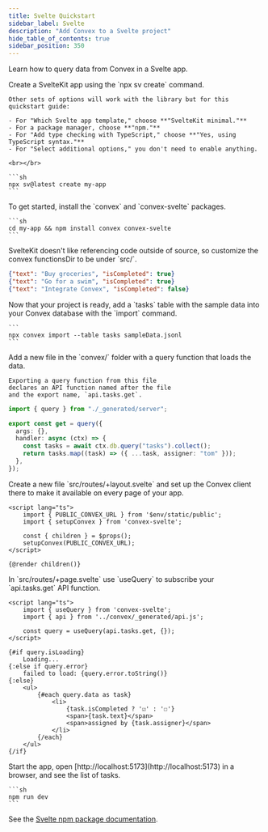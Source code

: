 ```yaml
---
title: Svelte Quickstart
sidebar_label: Svelte
description: "Add Convex to a Svelte project"
hide_table_of_contents: true
sidebar_position: 350
---
```






Learn how to query data from Convex in a Svelte app.

<StepByStep>
  <Step title="Create a SvelteKit app">
    Create a SvelteKit app using the `npx sv create` command.

    Other sets of options will work with the library but for this quickstart guide:

    - For "Which Svelte app template," choose **"SvelteKit minimal."**
    - For a package manager, choose **"npm."**
    - For "Add type checking with TypeScript," choose **"Yes, using TypeScript syntax."**
    - For "Select additional options," you don't need to enable anything.

    <br></br>

    ```sh
    npx sv@latest create my-app
    ```

  </Step>

  <Step title="Install the Convex client and server library">
    To get started, install the `convex` and `convex-svelte` packages.

    ```sh
    cd my-app && npm install convex convex-svelte
    ```

  </Step>

  <Step title="Customize the convex path">
    SvelteKit doesn't like referencing code outside of source, so customize
    the convex functionsDir to be under `src/`.

    
```json
{"text": "Buy groceries", "isCompleted": true}
{"text": "Go for a swim", "isCompleted": true}
{"text": "Integrate Convex", "isCompleted": false}

```


  </Step>

  <Step title="Add the sample data to your database">
    Now that your project is ready, add a `tasks` table
    with the sample data into your Convex database with
    the `import` command.

    ```
    npx convex import --table tasks sampleData.jsonl
    ```

  </Step>

  <Step title="Expose a database query">
    Add a new file <JSDialectFileName name="tasks.ts" /> in the `convex/` folder
    with a query function that loads the data.

    Exporting a query function from this file
    declares an API function named after the file
    and the export name, `api.tasks.get`.

    
```ts
import { query } from "./_generated/server";

export const get = query({
  args: {},
  handler: async (ctx) => {
    const tasks = await ctx.db.query("tasks").collect();
    return tasks.map((task) => ({ ...task, assigner: "tom" }));
  },
});

```


  </Step>

  <Step title="Set up Convex">
    Create a new file `src/routes/+layout.svelte` and set up the Convex client there to make it available on every page of your app.

    
```svelte
<script lang="ts">
	import { PUBLIC_CONVEX_URL } from '$env/static/public';
	import { setupConvex } from 'convex-svelte';

	const { children } = $props();
	setupConvex(PUBLIC_CONVEX_URL);
</script>

{@render children()}

```


  </Step>

  <Step title="Display the data in your app">
    In `src/routes/+page.svelte` use `useQuery` to subscribe your `api.tasks.get`
    API function.

    
```svelte
<script lang="ts">
	import { useQuery } from 'convex-svelte';
	import { api } from '../convex/_generated/api.js';

	const query = useQuery(api.tasks.get, {});
</script>

{#if query.isLoading}
	Loading...
{:else if query.error}
	failed to load: {query.error.toString()}
{:else}
	<ul>
		{#each query.data as task}
			<li>
				{task.isCompleted ? '☑' : '☐'}
				<span>{task.text}</span>
				<span>assigned by {task.assigner}</span>
			</li>
		{/each}
	</ul>
{/if}

```


  </Step>

  <Step title="Start the app">
    Start the app, open [http://localhost:5173](http://localhost:5173) in a browser,
    and see the list of tasks.

    ```sh
    npm run dev
    ```

  </Step>

</StepByStep>

See the
[Svelte npm package documentation](https://www.npmjs.com/package/convex-svelte).

